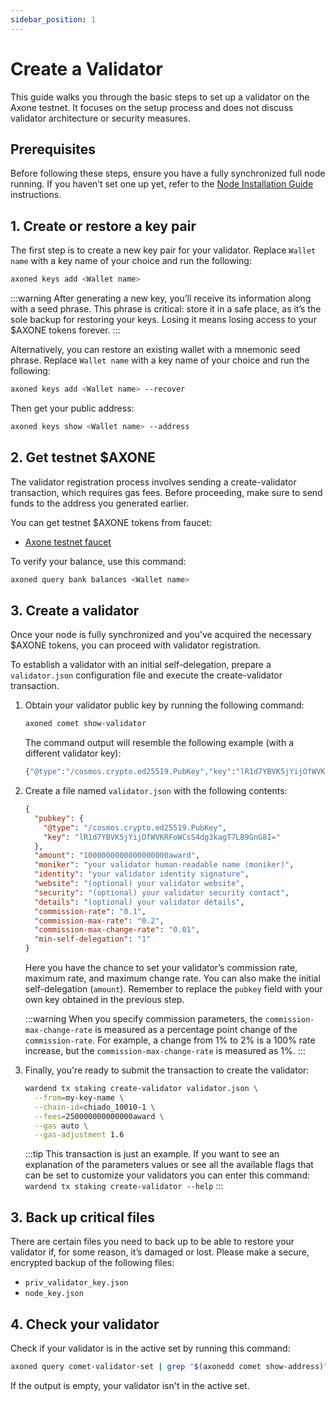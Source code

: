 ```yaml
---
sidebar_position: 1
---
```


# Create a Validator

This guide walks you through the basic steps to set up a validator on the Axone testnet. It focuses on the setup process and does not discuss validator architecture or security measures.

## Prerequisites

Before following these steps, ensure you have a fully synchronized full node running. If you haven’t set one up yet, refer to the [Node Installation Guide](installation) instructions.

## 1. Create or restore a key pair

The first step is to create a new key pair for your validator. Replace `Wallet name` with a key name of your choice and run the following:

```bash
axoned keys add <Wallet name>
```

:::warning
After generating a new key, you’ll receive its information along with a seed phrase. This phrase is critical: store it in a safe place, as it’s the sole backup for restoring your keys. Losing it means losing access to your $AXONE tokens forever.
:::

Alternatively, you can restore an existing wallet with a mnemonic seed phrase. Replace `Wallet name` with a key name of your choice and run the following:

```bash
axoned keys add <Wallet name> --recover
```

Then get your public address:

```bash
axoned keys show <Wallet name> --address
```

## 2. Get testnet $AXONE

The validator registration process involves sending a create-validator transaction, which requires gas fees. Before proceeding, make sure to send funds to the address you generated earlier.

You can get testnet $AXONE tokens from faucet:

- [Axone testnet faucet](https://faucet.axone.xyz)
  
To verify your balance, use this command:

```bash
axoned query bank balances <Wallet name>
```

## 3. Create a validator

Once your node is fully synchronized and you've acquired the necessary $AXONE tokens, you can proceed with validator registration.

To establish a validator with an initial self-delegation, prepare a `validator.json` configuration file and execute the create-validator transaction.

1. Obtain your validator public key by running the following command:

   ```bash
   axoned comet show-validator
   ```

   The command output will resemble the following example (with a different validator key):

   ```bash
   {"@type":"/cosmos.crypto.ed25519.PubKey","key":"lR1d7YBVK5jYijOfWVKRFoWCsS4dg3kagT7LB9GnG8I="}
   ```

2. Create a file named `validator.json` with the following contents:

   ```json
   {
     "pubkey": {
       "@type": "/cosmos.crypto.ed25519.PubKey",
       "key": "lR1d7YBVK5jYijOfWVKRFoWCsS4dg3kagT7LB9GnG8I="
     },
     "amount": "1000000000000000000award",
     "moniker": "your validator human-readable name (moniker)",
     "identity": "your validator identity signature",
     "website": "(optional) your validator website",
     "security": "(optional) your validator security contact",
     "details": "(optional) your validator details",
     "commission-rate": "0.1",
     "commission-max-rate": "0.2",
     "commission-max-change-rate": "0.01",
     "min-self-delegation": "1"
   }
   ```

   Here you have the chance to set your validator’s commission rate, maximum rate, and maximum change rate. You can also make the initial self-delegation (`amount`). Remember to replace the `pubkey` field with your own key obtained in the previous step.

   :::warning
   When you specify commission parameters, the `commission-max-change-rate` is measured as a percentage point change of the `commission-rate`. For example, a change from 1% to 2% is a 100% rate increase, but the `commission-max-change-rate` is measured as 1%.
   :::

3. Finally, you're ready to submit the transaction to create the validator:
   ```bash
   wardend tx staking create-validator validator.json \
     --from=my-key-name \
     --chain-id=chiado_10010-1 \
     --fees=250000000000000award \
     --gas auto \
     --gas-adjustment 1.6
   ```
   :::tip
   This transaction is just an example. If you want to see an explanation of the parameters values or see all the available flags that can be set to customize your validators you can enter this command: `wardend tx staking create-validator --help`
   :::

## 3. Back up critical files

There are certain files you need to back up to be able to restore your validator if, for some reason, it’s damaged or lost. Please make a secure, encrypted backup of the following files:

- `priv_validator_key.json`
- `node_key.json`

## 4. Check your validator

Check if your validator is in the active set by running this command:

```bash
axoned query comet-validator-set | grep "$(axonedd comet show-address)"
```

If the output is empty, your validator isn't in the active set.
